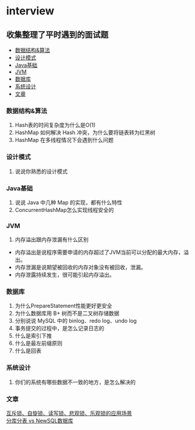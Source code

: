 # interview

## 收集整理了平时遇到的面试题


- [数据结构&算法](#数据结构&算法)
- [设计模式](#设计模式)
- [Java基础](#Java基础)
- [JVM](#JVM)
- [数据库](#数据库)
- [系统设计](#系统设计)
- [文章](#文章)


### 数据结构&算法
1. Hash表的时间复杂度为什么是O(1)
2. HashMap 如何解决 Hash 冲突，为什么要将链表转为红黑树
3.  HashMap 在多线程情况下会遇到什么问题


### 设计模式
1. 说说你熟悉的设计模式


### Java基础
1. 说说 Java 中几种 Map 的实现，都有什么特性
2.  ConcurrentHashMap怎么实现线程安全的


### JVM
1. 内存溢出跟内存泄漏有什么区别
  - 内存溢出是说程序需要申请的内存超过了JVM当前可以分配的最大内存，溢出。
  - 内存泄漏是说期望被回收的内存对象没有被回收，泄漏。
  - 内存泄露持续发生，很可能引起内存溢出。


### 数据库
1. 为什么PrepareStatement性能更好更安全
2. 为什么数据库用 B+ 树而不是二叉树存储数据
3. 分别说说 MySQL 中的 binlog、redo log、undo log
4. 事务提交的过程中，是怎么记录日志的
5.  什么是索引下推
6.  什么是最左前缀原则
7.  什么是回表


### 系统设计
1. 你们的系统有哪些数据不一致的地方，是怎么解决的


### 文章
[互斥锁、自旋锁、读写锁、悲观锁、乐观锁的应用场景](https://mp.weixin.qq.com/s/6QrQ0TZVqSQq26Rms0_mvA)  
[分库分表 vs NewSQL数据库](https://mp.weixin.qq.com/s/9S-o2jy9YRt2U48LLSLldA)  